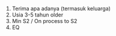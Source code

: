 1. Terima apa adanya (termasuk keluarga)
2. Usia 3-5 tahun older
3. Min S2 / On process to S2
4. EQ 